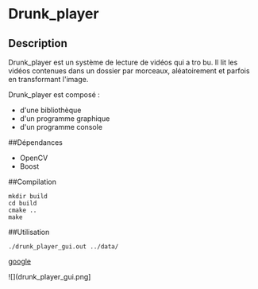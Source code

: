 # Drunk_player
## Description
Drunk_player est un système de lecture de vidéos qui a tro bu. Il lit les vidéos contenues dans un dossier par morceaux, aléatoirement et parfois en transformant l'image.

Drunk_player est composé :

- d'une bibliothèque
- d'un programme graphique
- d'un programme console

##Dépendances
- OpenCV
- Boost

##Compilation
```
mkdir build
cd build
cmake ..
make
```

##Utilisation
```
./drunk_player_gui.out ../data/
```

[google](http://www.google.com/)

![](drunk_player_gui.png]

